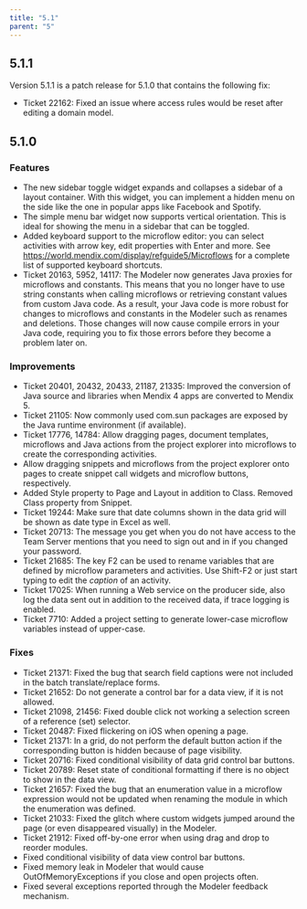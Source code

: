 ```yaml
---
title: "5.1"
parent: "5"
---
```


## 5.1.1

Version 5.1.1 is a patch release for 5.1.0 that contains the following fix:

* Ticket 22162: Fixed an issue where access rules would be reset after editing a domain model.

## 5.1.0

### Features

* The new sidebar toggle widget expands and collapses a sidebar of a layout container. With this widget, you can implement a hidden menu on the side like the one in popular apps like Facebook and Spotify.
* The simple menu bar widget now supports vertical orientation. This is ideal for showing the menu in a sidebar that can be toggled.
* Added keyboard support to the microflow editor: you can select activities with arrow key, edit properties with Enter and more. See https://world.mendix.com/display/refguide5/Microflows for a complete list of supported keyboard shortcuts.
* Ticket 20163, 5952, 14117: The Modeler now generates Java proxies for microflows and constants. This means that you no longer have to use string constants when calling microflows or retrieving constant values from custom Java code. As a result, your Java code is more robust for changes to microflows and constants in the Modeler such as renames and deletions. Those changes will now cause compile errors in your Java code, requiring you to fix those errors before they become a problem later on.

### Improvements

* Ticket 20401, 20432, 20433, 21187, 21335: Improved the conversion of Java source and libraries when Mendix 4 apps are converted to Mendix 5.
* Ticket 21105: Now commonly used com.sun packages are exposed by the Java runtime environment (if available).
* Ticket 17776, 14784: Allow dragging pages, document templates, microflows and Java actions from the project explorer into microflows to create the corresponding activities.
* Allow dragging snippets and microflows from the project explorer onto pages to create snippet call widgets and microflow buttons, respectively.
* Added Style property to Page and Layout in addition to Class. Removed Class property from Snippet.
* Ticket 19244: Make sure that date columns shown in the data grid will be shown as date type in Excel as well.
* Ticket 20713: The message you get when you do not have access to the Team Server mentions that you need to sign out and in if you changed your password.
* Ticket 21685: The key F2 can be used to rename variables that are defined by microflow parameters and activities. Use Shift-F2 or just start typing to edit the *caption* of an activity.
* Ticket 17025: When running a Web service on the producer side, also log the data sent out in addition to the received data, if trace logging is enabled.
* Ticket 7710: Added a project setting to generate lower-case microflow variables instead of upper-case.

### Fixes

* Ticket 21371: Fixed the bug that search field captions were not included in the batch translate/replace forms.
* Ticket 21652: Do not generate a control bar for a data view, if it is not allowed.
* Ticket 21098, 21456: Fixed double click not working a selection screen of a reference (set) selector.
* Ticket 20487: Fixed flickering on iOS when opening a page.
* Ticket 21371: In a grid, do not perform the default button action if the corresponding button is hidden because of page visibility.
* Ticket 20716: Fixed conditional visibility of data grid control bar buttons.
* Ticket 20789: Reset state of conditional formatting if there is no object to show in the data view.
* Ticket 21657: Fixed the bug that an enumeration value in a microflow expression would not be updated when renaming the module in which the enumeration was defined.
* Ticket 21033: Fixed the glitch where custom widgets jumped around the page (or even disappeared visually) in the Modeler.
* Ticket 21912: Fixed off-by-one error when using drag and drop to reorder modules.
* Fixed conditional visibility of data view control bar buttons.
* Fixed memory leak in Modeler that would cause OutOfMemoryExceptions if you close and open projects often.
* Fixed several exceptions reported through the Modeler feedback mechanism.
